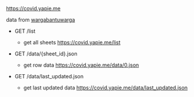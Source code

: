 https://covid.yapie.me

data from [wargabantuwarga](https://docs.google.com/spreadsheets/d/1RIcSiQqPCw-6H55QIYwblIQDPpFQmDNC73ukFa05J7c/edit#gid=0&fvid=2077488553)
- GET /list 
  	- get all sheets https://covid.yapie.me/list

- GET /data/{sheet_id}.json
 	- get row data https://covid.yapie.me/data/0.json

- GET /data/last_updated.json
 	- get last updated data https://covid.yapie.me/data/last_updated.json
